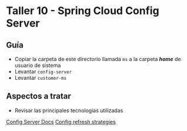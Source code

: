 # Taller 10 - Spring Cloud Config Server
## Guía

- Copiar la carpeta de este directorio llamada `ms` a la carpeta ***home*** de usuario de sistema 
- Levantar `config-server`
- Levantar `customer-ms`

## Aspectos a tratar
- Revisar las principales tecnologías utilizadas

[Config Server Docs](https://docs.spring.io/spring-cloud-config/docs/3.1.3/reference/html/)
[Config refresh strategies](https://soshace.com/spring-cloud-config-refresh-strategies/)